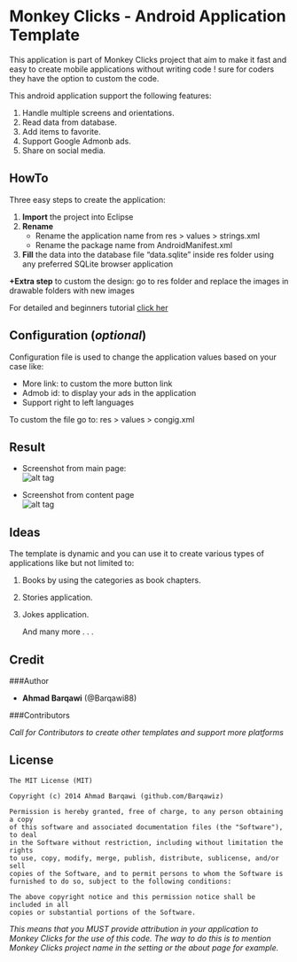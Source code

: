 Monkey Clicks - Android Application Template
======
This application is part of Monkey Clicks project that aim to make it fast and easy to create mobile applications without writing code ! sure for coders they have the option to custom the code.

This android application support the following features:

1. Handle multiple screens and orientations.
2. Read data from database.
3. Add items to favorite.
4. Support Google Admonb ads.
5. Share on social media.

HowTo
-----
Three easy steps to create the application:

1. **Import** the project into Eclipse
2. **Rename** 
    * Rename the application name from res > values > strings.xml
    * Rename the package name from AndroidManifest.xml 
3. **Fill** the data into the database file “data.sqlite” inside res folder using any preferred SQLite browser application 

**+Extra step** to custom the design: go to res folder and replace the images in drawable folders with new images

For detailed and beginners tutorial [click her][0]

Configuration (*optional*)
-----
Configuration file is used to change the application values based on your case like:

* More link: to custom the more button link 
* Admob id: to display your ads in the application
* Support right to left languages

To custom the file go to: res > values > congig.xml

Result
-----
* Screenshot from main page: <br />
![alt tag](https://raw.github.com/Barqawiz/Android_ApplicationTemplate/master/resources/screenshots/main.png) 

* Screenshot from content page <br />
![alt tag](https://raw.github.com/Barqawiz/Android_ApplicationTemplate/master/resources/screenshots/content.png) 

Ideas
-----
The template is dynamic and you can use it to create various types of applications like but not limited to:

1. Books by using the categories as book chapters.
2. Stories application.
3. Jokes application.

   And many more . . .


Credit
------------
###Author
* **Ahmad Barqawi** (@Barqawi88)


###Contributors

*Call for Contributors to create other templates and support more platforms*

License
-------
    The MIT License (MIT)

    Copyright (c) 2014 Ahmad Barqawi (github.com/Barqawiz)

    Permission is hereby granted, free of charge, to any person obtaining a copy
    of this software and associated documentation files (the "Software"), to deal
    in the Software without restriction, including without limitation the rights
    to use, copy, modify, merge, publish, distribute, sublicense, and/or sell
    copies of the Software, and to permit persons to whom the Software is
    furnished to do so, subject to the following conditions:

    The above copyright notice and this permission notice shall be included in all
    copies or substantial portions of the Software.

*This means that you MUST provide attribution in your application to Monkey Clicks for the use of this code. The way to do this is to mention Monkey Clicks project name in the setting or the about page for example.*

[0]: http://codk.tumblr.com/post/83727645411/android-template
